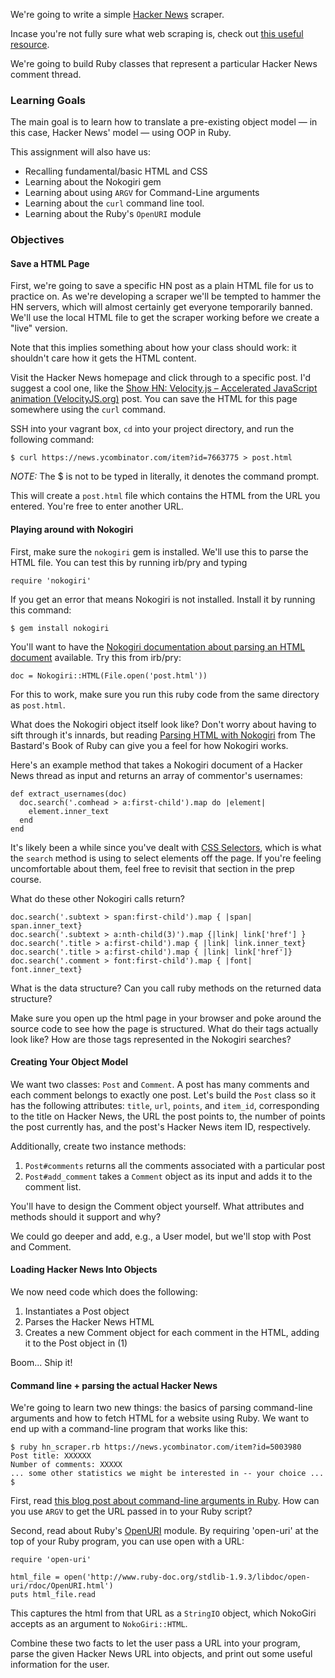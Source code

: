We're going to write a simple [Hacker News](https://news.ycombinator.com/) scraper. 

Incase you're not fully sure what web scraping is, check out [this useful resource](https://www.google.ca/search?q=what+is+a+web+scraper).

We're going to build Ruby classes that represent a particular Hacker News comment thread.

### Learning Goals
The main goal is to learn how to translate a pre-existing object model — in this case, Hacker News' model — using OOP in Ruby.

This assignment will also have us:
* Recalling fundamental/basic HTML and CSS
* Learning about the Nokogiri gem
* Learning about using `ARGV` for Command-Line arguments
* Learning about the `curl` command line tool.
* Learning about the Ruby's `OpenURI` module

### Objectives

#### Save a HTML Page

First, we're going to save a specific HN post as a plain HTML file for us to practice on. As we're developing a scraper we'll be tempted to hammer the HN servers, which will almost certainly get everyone temporarily banned. We'll use the local HTML file to get the scraper working before we create a "live" version.

Note that this implies something about how your class should work: it shouldn't care how it gets the HTML content.

Visit the Hacker News homepage and click through to a specific post. I'd suggest a cool one, like the [Show HN: Velocity.js – Accelerated JavaScript animation (VelocityJS.org)](https://news.ycombinator.com/item?id=7663775) post. You can save the HTML for this page somewhere using the `curl` command.

SSH into your vagrant box, `cd` into your project directory, and run the following command:

    $ curl https://news.ycombinator.com/item?id=7663775 > post.html
    
_NOTE:_ The $ is not to be typed in literally, it denotes the command prompt. 

This will create a `post.html` file which contains the HTML from the URL you entered. You're free to enter another URL.

#### Playing around with Nokogiri

First, make sure the `nokogiri` gem is installed. We'll use this to parse the HTML file. You can test this by running irb/pry and typing

    require 'nokogiri'

If you get an error that means Nokogiri is not installed. Install it by running this command:

    $ gem install nokogiri

You'll want to have the [Nokogiri documentation about parsing an HTML document](http://nokogiri.org/tutorials/parsing_an_html_xml_document.html) available. Try this from irb/pry:

    doc = Nokogiri::HTML(File.open('post.html'))
    
For this to work, make sure you run this ruby code from the same directory as `post.html`.

What does the Nokogiri object itself look like? Don't worry about having to sift through it's innards, but reading [Parsing HTML with Nokogiri](http://ruby.bastardsbook.com/chapters/html-parsing/) from The Bastard's Book of Ruby can give you a feel for how Nokogiri works.

Here's an example method that takes a Nokogiri document of a Hacker News thread as input and returns an array of commentor's usernames:

    def extract_usernames(doc)
      doc.search('.comhead > a:first-child').map do |element|
        element.inner_text
      end
    end

It's likely been a while since you've dealt with [CSS Selectors](http://css.maxdesign.com.au/selectutorial/), which is what the `search` method is using to select elements off the page. If you're feeling uncomfortable about them, feel free to revisit that section in the prep course.

What do these other Nokogiri calls return?

    doc.search('.subtext > span:first-child').map { |span| span.inner_text}
    doc.search('.subtext > a:nth-child(3)').map {|link| link['href'] }
    doc.search('.title > a:first-child').map { |link| link.inner_text}
    doc.search('.title > a:first-child').map { |link| link['href']}
    doc.search('.comment > font:first-child').map { |font| font.inner_text}
    
What is the data structure? Can you call ruby methods on the returned data structure?

Make sure you open up the html page in your browser and poke around the source code to see how the page is structured. What do their tags actually look like? How are those tags represented in the Nokogiri searches?

#### Creating Your Object Model

We want two classes: `Post` and `Comment`. A post has many comments and each comment belongs to exactly one post. Let's build the `Post` class so it has the following attributes: `title`, `url`, `points`, and `item_id`, corresponding to the title on Hacker News, the URL the post points to, the number of points the post currently has, and the post's Hacker News item ID, respectively.

Additionally, create two instance methods:

1. `Post#comments` returns all the comments associated with a particular post
2. `Post#add_comment` takes a `Comment` object as its input and adds it to the comment list.

You'll have to design the Comment object yourself. What attributes and methods should it support and why? 

We could go deeper and add, e.g., a User model, but we'll stop with Post and Comment.

#### Loading Hacker News Into Objects

We now need code which does the following:

1. Instantiates a Post object
2. Parses the Hacker News HTML
3. Creates a new Comment object for each comment in the HTML, adding it to the Post object in (1)

Boom... Ship it!

#### Command line + parsing the actual Hacker News

We're going to learn two new things: the basics of parsing command-line arguments and how to fetch HTML for a website using Ruby. We want to end up with a command-line program that works like this:

    $ ruby hn_scraper.rb https://news.ycombinator.com/item?id=5003980
    Post title: XXXXXX
    Number of comments: XXXXX
    ... some other statistics we might be interested in -- your choice ...
    $

First, read [this blog post about command-line arguments in Ruby](http://alvinalexander.com/blog/post/ruby/how-read-command-line-arguments-args-script-program). How can you use `ARGV` to get the URL passed in to your Ruby script?

Second, read about Ruby's [OpenURI](http://www.ruby-doc.org/stdlib-2.0.0/libdoc/open-uri/rdoc/OpenURI.html) module. By requiring 'open-uri' at the top of your Ruby program, you can use open with a URL:

    require 'open-uri'

    html_file = open('http://www.ruby-doc.org/stdlib-1.9.3/libdoc/open-uri/rdoc/OpenURI.html')
    puts html_file.read

This captures the html from that URL as a `StringIO` object, which NokoGiri accepts as an argument to `NokoGiri::HTML`.

Combine these two facts to let the user pass a URL into your program, parse the given Hacker News URL into objects, and print out some useful information for the user.

